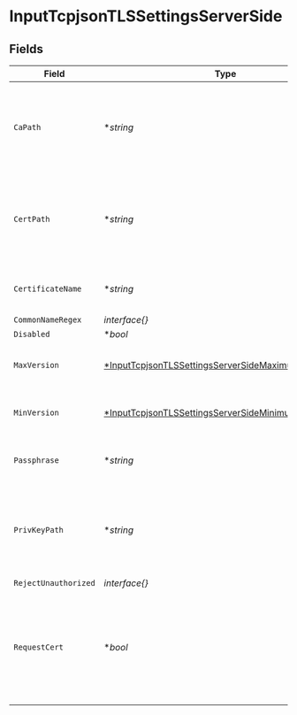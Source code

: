 # InputTcpjsonTLSSettingsServerSide


## Fields

| Field                                                                                                                            | Type                                                                                                                             | Required                                                                                                                         | Description                                                                                                                      |
| -------------------------------------------------------------------------------------------------------------------------------- | -------------------------------------------------------------------------------------------------------------------------------- | -------------------------------------------------------------------------------------------------------------------------------- | -------------------------------------------------------------------------------------------------------------------------------- |
| `CaPath`                                                                                                                         | **string*                                                                                                                        | :heavy_minus_sign:                                                                                                               | Path on server containing CA certificates to use. PEM format. Can reference $ENV_VARS.                                           |
| `CertPath`                                                                                                                       | **string*                                                                                                                        | :heavy_minus_sign:                                                                                                               | Path on server containing certificates to use. PEM format. Can reference $ENV_VARS.                                              |
| `CertificateName`                                                                                                                | **string*                                                                                                                        | :heavy_minus_sign:                                                                                                               | The name of the predefined certificate.                                                                                          |
| `CommonNameRegex`                                                                                                                | *interface{}*                                                                                                                    | :heavy_minus_sign:                                                                                                               | N/A                                                                                                                              |
| `Disabled`                                                                                                                       | **bool*                                                                                                                          | :heavy_minus_sign:                                                                                                               | N/A                                                                                                                              |
| `MaxVersion`                                                                                                                     | [*InputTcpjsonTLSSettingsServerSideMaximumTLSVersion](../../models/shared/inputtcpjsontlssettingsserversidemaximumtlsversion.md) | :heavy_minus_sign:                                                                                                               | Maximum TLS version to accept from connections.                                                                                  |
| `MinVersion`                                                                                                                     | [*InputTcpjsonTLSSettingsServerSideMinimumTLSVersion](../../models/shared/inputtcpjsontlssettingsserversideminimumtlsversion.md) | :heavy_minus_sign:                                                                                                               | Minimum TLS version to accept from connections.                                                                                  |
| `Passphrase`                                                                                                                     | **string*                                                                                                                        | :heavy_minus_sign:                                                                                                               | Passphrase to use to decrypt private key.                                                                                        |
| `PrivKeyPath`                                                                                                                    | **string*                                                                                                                        | :heavy_minus_sign:                                                                                                               | Path on server containing the private key to use. PEM format. Can reference $ENV_VARS.                                           |
| `RejectUnauthorized`                                                                                                             | *interface{}*                                                                                                                    | :heavy_minus_sign:                                                                                                               | N/A                                                                                                                              |
| `RequestCert`                                                                                                                    | **bool*                                                                                                                          | :heavy_minus_sign:                                                                                                               | Whether to require clients to present their certificates. Used to perform client authentication using SSL certs.                 |
